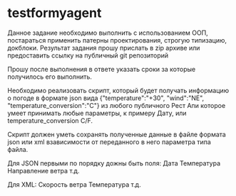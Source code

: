 # testformyagent

Данное задание необходимо выполнить с использованием ООП, постараться
применить патерны проектирования, строгую типизацию, докблоки. Результат задания прошу прислать в zip
архиве или предоставить ссылку на публичный git репозиторий

Прошу после выполнения в ответе указать сроки за которые получилось его
выполнить.


Необходимо реализовать скрипт, который будет получать информацию о
погоде в формате json вида {"temperature":"+30", "wind":"NE", "temperature_conversion":"C"} из любого публичного Рест Апи
которое умеет принимать любые параметры, к примеру Дату, или
temperature_conversion С/F.

Скрипт должен уметь сохранять полученные данные в файле формата json или
xml взависимости от переданного в него параметра типа файла.

Для JSON первыми по порядку дожны быть поля:
Дата
Температура
Направление ветра
т.д.

Для XML:
Скорость ветра
Температура
т.д.
